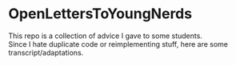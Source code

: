 # OpenLettersToYoungNerds

This repo is a collection of advice I gave to some students.  
Since I hate duplicate code or reimplementing stuff, here are some transcript/adaptations.
